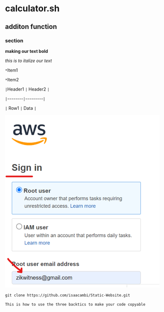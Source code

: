 # calculator.sh
## additon function

### section

**making our text bold**

*this is to italize our text*

`*`Item1

`*`Item2

`|`Header1 `|` Header2 `|`

`|`--------`|`---------`|`

`|` Row1   `|` Data    `|`

![image](awssignin.png)

```
git clone https://github.com/isaacambi/Static-Website.git
```
```
This is how to use the three backtics to make your code copyable
```

